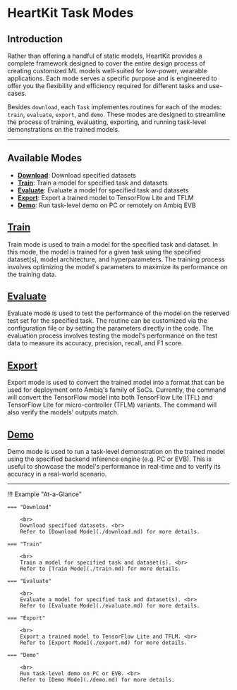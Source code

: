 # HeartKit Task Modes

## <span class="sk-h2-span">Introduction</span>

Rather than offering a handful of static models, HeartKit provides a complete framework designed to cover the entire design process of creating customized ML models well-suited for low-power, wearable applications. Each mode serves a specific purpose and is engineered to offer you the flexibility and efficiency required for different tasks and use-cases.

Besides `download`, each `Task` implementes routines for each of the modes: `train`, `evaluate`, `export`, and `demo`. These modes are designed to streamline the process of training, evaluating, exporting, and running task-level demonstrations on the trained models.

---

## <span class="sk-h2-span">Available Modes</span>

- **[Download](./download.md)**: Download specified datasets
- **[Train](./train.md)**: Train a model for specified task and datasets
- **[Evaluate](./evaluate.md)**: Evaluate a model for specified task and datasets
- **[Export](./export.md)**: Export a trained model to TensorFlow Lite and TFLM
- **[Demo](./demo.md)**: Run task-level demo on PC or remotely on Ambiq EVB

## <span class="sk-h2-span">[Train](./train.md)</span>

Train mode is used to train a model for the specified task and dataset. In this mode, the model is trained for a given task using the specified dataset(s), model architecture, and hyperparameters. The training process involves optimizing the model's parameters to maximize its performance on the training data.

## <span class="sk-h2-span">[Evaluate](./evaluate.md)</span>

Evaluate mode is used to test the performance of the model on the reserved test set for the specified task. The routine can be customized via the configuration file or by setting the parameters directly in the code. The evaluation process involves testing the model's performance on the test data to measure its accuracy, precision, recall, and F1 score.

## <span class="sk-h2-span">[Export](./export.md)</span>

Export mode is used to convert the trained model into a format that can be used for deployment onto Ambiq's family of SoCs. Currently, the command will convert the TensorFlow model into both TensorFlow Lite (TFL) and TensorFlow Lite for micro-controller (TFLM) variants. The command will also verify the models' outputs match.

## <span class="sk-h2-span">[Demo](./demo.md)</span>

Demo mode is used to run a task-level demonstration on the trained model using the specified backend inference engine (e.g. PC or EVB). This is useful to showcase the model's performance in real-time and to verify its accuracy in a real-world scenario.

---

!!! Example "At-a-Glance"

    === "Download"

        <br>
        Download specified datasets. <br>
        Refer to [Download Mode](./download.md) for more details.

    === "Train"

        <br>
        Train a model for specified task and dataset(s). <br>
        Refer to [Train Mode](./train.md) for more details.

    === "Evaluate"

        <br>
        Evaluate a model for specified task and dataset(s). <br>
        Refer to [Evaluate Mode](./evaluate.md) for more details.

    === "Export"

        <br>
        Export a trained model to TensorFlow Lite and TFLM. <br>
        Refer to [Export Mode](./export.md) for more details.

    === "Demo"

        <br>
        Run task-level demo on PC or EVB. <br>
        Refer to [Demo Mode](./demo.md) for more details.
